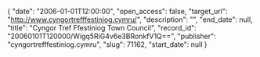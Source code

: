 {
  "date": "2006-01-01T12:00:00", 
  "open_access": false, 
  "target_url": "http://www.cyngortrefffestiniog.cymru/", 
  "description": "", 
  "end_date": null, 
  "title": "Cyngor Tref Ffestiniog Town Council", 
  "record_id": "20060101T120000/Wigq5RiG4v6e3BRonkfV1Q==", 
  "publisher": "cyngortrefffestiniog.cymru", 
  "slug": 71162, 
  "start_date": null
}

